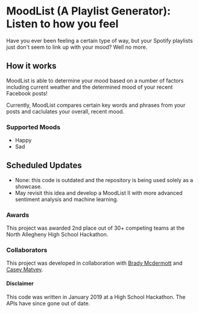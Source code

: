 # MoodList (A Playlist Generator): Listen to how you feel

Have you ever been feeling a certain type of way, but your Spotify playlists just don't seem to link up with your mood? Well no more.

## How it works

MoodList is able to determine your mood based on a number of factors including current weather and the determined mood of your recent Facebook posts!

Currently, MoodList compares certain key words and phrases from your posts and caclulates your overall, recent mood.

### Supported Moods
* Happy
* Sad

## Scheduled Updates
* None: this code is outdated and the repository is being used solely as a showcase.
* May revisit this idea and develop a MoodList II with more advanced sentiment analysis and machine learning. 


### Awards
This project was awarded 2nd place out of 30+ competing teams at the North Allegheny High School Hackathon.

### Collaborators 
This project was developed in collaboration with [Brady Mcdermott](github.com/brady-mcdermott) and [Casey Matvey](https://github.com/20camatvey31).


#### Disclaimer
This code was written in January 2019 at a High School Hackathon. The APIs have since gone out of date.
